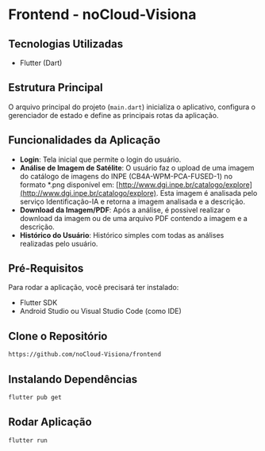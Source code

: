 # Frontend - noCloud-Visiona

## Tecnologias Utilizadas
- Flutter (Dart)

## Estrutura Principal
O arquivo principal do projeto (`main.dart`) inicializa o aplicativo, configura o gerenciador de estado e define as principais rotas da aplicação.

## Funcionalidades da Aplicação
- **Login**: Tela inicial que permite o login do usuário.
- **Análise de Imagem de Satélite**: O usuário faz o upload de uma imagem do catálogo de imagens do INPE (CB4A-WPM-PCA-FUSED-1) no formato *.png disponível em:
  [http://www.dgi.inpe.br/catalogo/explore](http://www.dgi.inpe.br/catalogo/explore).
Esta imagem é analisada pelo serviço Identificação-IA e retorna a imagem analisada e a descrição.
- **Download da Imagem/PDF**: Após a análise, é possivel realizar o download da imagem ou de uma arquivo PDF contendo a imagem e a descrição.
- **Histórico do Usuário**: Histórico simples com todas as análises realizadas pelo usuário.

## Pré-Requisitos

Para rodar a aplicação, você precisará ter instalado:
- Flutter SDK
- Android Studio ou Visual Studio Code (como IDE)

## Clone o Repositório
```sh
https://github.com/noCloud-Visiona/frontend
```

## Instalando Dependências

```sh
flutter pub get
```

## Rodar Aplicação

```sh
flutter run
```

